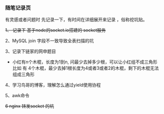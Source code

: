 ### 随笔记录页
 
 有灵感或者问题时 先记录一下，有时间在详细展开来记录 ，俗称挖坑贴。
 
 ~~1、 记录下 基于node的socket.io搭建的 socket服务~~
 
 2、MySQL join 字段不一致导致全表扫描的坑
 
 3、记录下链家的网申题目
  *  小红有n个木棍，长度为1到n, 问最少去掉多少根，可以让小红组不成三角形  
  比如  有 4个木棍，最少去掉1根长度为4或者3或者2的木棍，剩下的木棍无法组成三角形  
  
 4、学习鸟哥的博客，理解怎么通过yield使用协程
 
 5、awk命令
 
 ~~6 nginx 转发socket 的坑~~
 
 
  

  
  